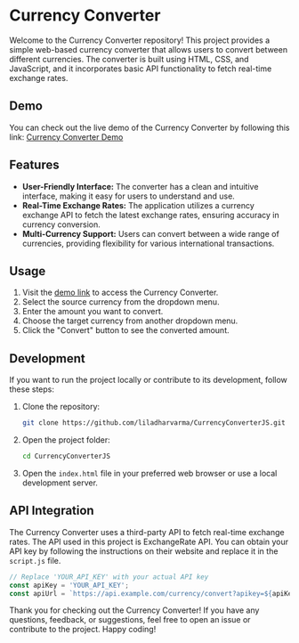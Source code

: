 # Currency Converter

Welcome to the Currency Converter repository! This project provides a simple web-based currency converter that allows users to convert between different currencies. The converter is built using HTML, CSS, and JavaScript, and it incorporates basic API functionality to fetch real-time exchange rates.

## Demo

You can check out the live demo of the Currency Converter by following this link: [Currency Converter Demo](https://liladharvarma.github.io/CurrencyConverterJS/)

## Features

- **User-Friendly Interface:** The converter has a clean and intuitive interface, making it easy for users to understand and use.
- **Real-Time Exchange Rates:** The application utilizes a currency exchange API to fetch the latest exchange rates, ensuring accuracy in currency conversion.
- **Multi-Currency Support:** Users can convert between a wide range of currencies, providing flexibility for various international transactions.

## Usage

1. Visit the [demo link](https://liladharvarma.github.io/CurrencyConverterJS/) to access the Currency Converter.
2. Select the source currency from the dropdown menu.
3. Enter the amount you want to convert.
4. Choose the target currency from another dropdown menu.
5. Click the "Convert" button to see the converted amount.

## Development

If you want to run the project locally or contribute to its development, follow these steps:

1. Clone the repository:

   ```bash
   git clone https://github.com/liladharvarma/CurrencyConverterJS.git
   ```

2. Open the project folder:

   ```bash
   cd CurrencyConverterJS
   ```

3. Open the `index.html` file in your preferred web browser or use a local development server.

## API Integration

The Currency Converter uses a third-party API to fetch real-time exchange rates. The API used in this project is ExchangeRate API. You can obtain your API key by following the instructions on their website and replace it in the `script.js` file.

```javascript
// Replace 'YOUR_API_KEY' with your actual API key
const apiKey = 'YOUR_API_KEY';
const apiUrl = `https://api.example.com/currency/convert?apikey=${apiKey}&...`;
```


Thank you for checking out the Currency Converter! If you have any questions, feedback, or suggestions, feel free to open an issue or contribute to the project. Happy coding!
